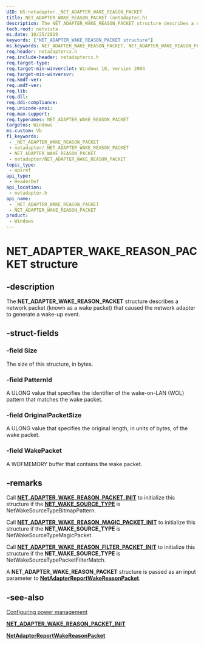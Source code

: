 ```yaml
---
UID: NS:netadapter._NET_ADAPTER_WAKE_REASON_PACKET
title: NET_ADAPTER_WAKE_REASON_PACKET (netadapter.h)
description: The NET_ADAPTER_WAKE_REASON_PACKET structure describes a network packet (known as a wake packet) that caused the network adapter to generate a wake-up event.
tech.root: netvista
ms.date: 10/25/2019
keywords: ["NET_ADAPTER_WAKE_REASON_PACKET structure"]
ms.keywords: NET_ADAPTER_WAKE_REASON_PACKET, NET_ADAPTER_WAKE_REASON_PACKET,
req.header: netadaptercx.h
req.include-header: netadaptercx.h
req.target-type: 
req.target-min-winverclnt: Windows 10, version 2004
req.target-min-winversvr: 
req.kmdf-ver: 
req.umdf-ver: 
req.lib: 
req.dll: 
req.ddi-compliance: 
req.unicode-ansi: 
req.max-support: 
req.typenames: NET_ADAPTER_WAKE_REASON_PACKET
targetos: Windows
ms.custom: Vb
f1_keywords:
 - _NET_ADAPTER_WAKE_REASON_PACKET
 - netadapter/_NET_ADAPTER_WAKE_REASON_PACKET
 - NET_ADAPTER_WAKE_REASON_PACKET
 - netadapter/NET_ADAPTER_WAKE_REASON_PACKET
topic_type:
 - apiref
api_type:
 - HeaderDef
api_location:
 - netadapter.h
api_name:
 - _NET_ADAPTER_WAKE_REASON_PACKET
 - NET_ADAPTER_WAKE_REASON_PACKET
product:
 - Windows
---
```


# NET_ADAPTER_WAKE_REASON_PACKET structure


## -description

The **NET_ADAPTER_WAKE_REASON_PACKET** structure describes a network packet (known as a wake packet) that caused the network adapter to generate a wake-up event.

## -struct-fields

### -field Size

The size of this structure, in bytes.

### -field PatternId

A ULONG value that specifies the identifier of the wake-on-LAN (WOL) pattern that matches the wake packet.

### -field OriginalPacketSize

A ULONG value that specifies the original length, in units of bytes, of the wake packet.

### -field WakePacket

 
A WDFMEMORY buffer that contains the wake packet.

## -remarks

Call [**NET_ADAPTER_WAKE_REASON_PACKET_INIT**](nf-netadapter-net_adapter_wake_reason_packet_init.md) to initialize this structure if the [**NET_WAKE_SOURCE_TYPE**](../netwakesource/ne-netwakesource-net_wake_source_type.md) is NetWakeSourceTypeBitmapPattern.

Call [**NET_ADAPTER_WAKE_REASON_MAGIC_PACKET_INIT**](nf-netadapter-net_adapter_wake_reason_magic_packet_init.md) to initialize this structure if the **NET_WAKE_SOURCE_TYPE** is NetWakeSourceTypeMagicPacket.

Call [**NET_ADAPTER_WAKE_REASON_FILTER_PACKET_INIT**](nf-netadapter-net_adapter_wake_reason_filter_packet_init.md) to initialize this structure if the **NET_WAKE_SOURCE_TYPE** is NetWakeSourceTypePacketFilterMatch.

A **NET_ADAPTER_WAKE_REASON_PACKET** structure is passed as an input parameter to [**NetAdapterReportWakeReasonPacket**](../netadapter/nf-netadapter-netadapterreportwakereasonpacket.md).

## -see-also

[Configuring power management](/windows-hardware/drivers/netcx/configuring-power-management)

[**NET_ADAPTER_WAKE_REASON_PACKET_INIT**](../netadapter/nf-netadapter-net_adapter_wake_reason_packet_init.md)

[**NetAdapterReportWakeReasonPacket**](../netadapter/nf-netadapter-netadapterreportwakereasonpacket.md)

